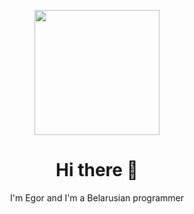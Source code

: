 <p align="center">
  <img src="https://media.giphy.com/media/vzO0Vc8b2VBLi/giphy.gif" width="200px">
</p>

<h1 align="center">Hi there 👋</h1>
<div align="center">I'm Egor and I'm a Belarusian programmer</div>



<!--
**Kovach2/Kovach2** is a ✨ _special_ ✨ repository because its `README.md` (this file) appears on your GitHub profile.

Here are some ideas to get you started:

- 🔭 I’m currently working on ...
- 🌱 I’m currently learning ...
- 👯 I’m looking to collaborate on ...
- 🤔 I’m looking for help with ...
- 💬 Ask me about ...
- 📫 How to reach me: ...
- 😄 Pronouns: ...
- ⚡ Fun fact: ...
-->
